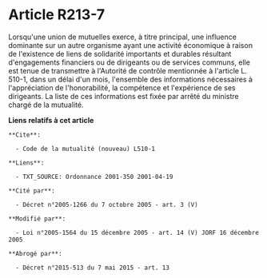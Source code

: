 # Article R213-7

Lorsqu'une union de mutuelles exerce, à titre principal, une influence dominante sur un autre organisme ayant une activité
économique à raison de l'existence de liens de solidarité importants et durables résultant d'engagements financiers ou de
dirigeants ou de services communs, elle est tenue de transmettre à l'Autorité de contrôle mentionnée à l'article L. 510-1,
dans un délai d'un mois, l'ensemble des informations nécessaires à l'appréciation de l'honorabilité, la compétence et
l'expérience de ses dirigeants. La liste de ces informations est fixée par arrêté du ministre chargé de la mutualité.

**Liens relatifs à cet article**

	**Cite**:

	  - Code de la mutualité (nouveau) L510-1

	**Liens**:

	  - TXT_SOURCE: Ordonnance 2001-350 2001-04-19

	**Cité par**:

	  - Décret n°2005-1266 du 7 octobre 2005 - art. 3 (V)

	**Modifié par**:

	  - Loi n°2005-1564 du 15 décembre 2005 - art. 14 (V) JORF 16 décembre 2005

	**Abrogé par**:

	  - Décret n°2015-513 du 7 mai 2015 - art. 13
